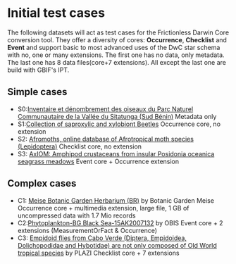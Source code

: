 # Initial test cases

The following datasets will act as test cases for the Frictionless Darwin Core conversion tool.
They offer a diversity of cores: **Occurrence**, **Checklist** and **Event** and support basic to most advanced uses of the DwC star schema with no, one or many extensions. The first one has no data, only metadata. The last one has 8 data files(core+7 extensions).
All except the last one are build with GBIF's IPT.

## Simple cases
* S0:[Inventaire et dénombrement des oiseaux du Parc Naturel Communautaire de la Vallée du Sitatunga (Sud Bénin)](https://www.gbif.org/dataset/3194e21c-447a-410d-bb09-31398482de1f)
Metadata only
* S1:[Collection of saproxylic and xylobiont Beetles](https://www.gbif.org/dataset/d3d38190-0c13-11df-b8c6-b8a03c50a862)
Occurrence core, no extension
* S2: [Afromoths, online database of Afrotropical moth species (Lepidoptera)](https://www.gbif.org/dataset/65c9103f-2fbf-414b-9b0b-e47ca96c5df2)
Checklist core, no extension
* S3: [AxIOM: Amphipod crustaceans from insular Posidonia oceanica seagrass meadows](https://www.gbif.org/dataset/b146a93c-657b-4768-aa51-9cabe3dac808)
Event core + Occurrence extension

## Complex cases
* C1: [Meise Botanic Garden Herbarium (BR)](https://www.gbif.org/dataset/b740eaa0-0679-41dc-acb7-990d562dfa37) by Botanic Garden Meise
Occurrence core + multimedia extension, large file, 1 GB of uncompressed data with 1.7 Mio records
* C2:[Phytoplankton-BG Black Sea-15AK2007132](http://gp.sea.gov.ua:8082/ipt/resource?r=ak2007-00) by OBIS
Event core + 2 extensions (MeasurementOrFact & Occurrence)
* C3: [Empidoid flies from Cabo Verde (Diptera, Empidoidea, Dolichopodidae and Hybotidae) are not only composed of Old World tropical species](http://tb.plazi.org/GgServer/dwca/FFF2FF91FFD8FF8818250D59B410FF9B.zip) by PLAZI
Checklist core + 7 extensions
